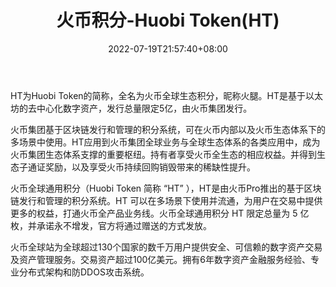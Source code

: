 ﻿---
weight: 
title: "火币积分-Huobi Token(HT)"
description: "HT为Huobi Token的简称，全名为火币全球生态积分，昵称火腿"
date: 2022-07-19T21:57:40+08:00
lastmod: 2022-07-19T16:45:40+08:00
draft: false
authors: ["浮尘"]
featuredImage: "huobijifen-huobi-tokenht.webp"
link: "https://www.huobi.com/"
tags: ["数字代币","火币积分-Huobi Token(HT)"]
categories: ["navigation"]
navigation: ["数字代币"]
lightgallery: true
toc: true
pinned: false
recommend: false
recommend1: false
---
HT为Huobi Token的简称，全名为火币全球生态积分，昵称火腿。HT是基于以太坊的去中心化数字资产，发行总量限定5亿，由火币集团发行。

火币集团基于区块链发行和管理的积分系统，可在火币内部以及火币生态体系下的多场景中使用。HT应用到火币集团全球业务与全球生态体系的各类应用中，成为火币集团生态体系支撑的重要枢纽。持有者享受火币全生态的相应权益。并得到生态子通证奖励，以及享受火币持续回购销毁带来的稀缺性提升。

火币全球通用积分（Huobi Token 简称 “HT” ），HT是由火币Pro推出的基于区块链发行和管理的积分系统。HT 可以在多场景下使用并流通，为用户在交易中提供更多的权益，打通火币全产品业务线。火币全球通用积分 HT 限定总量为 5 亿枚，并承诺永不增发，官方将通过赠送的方式发放。

火币全球站为全球超过130个国家的数千万用户提供安全、可信赖的数字资产交易及资产管理服务。交易资产超过100亿美元。拥有6年数字资产金融服务经验、专业分布式架构和防DDOS攻击系统。